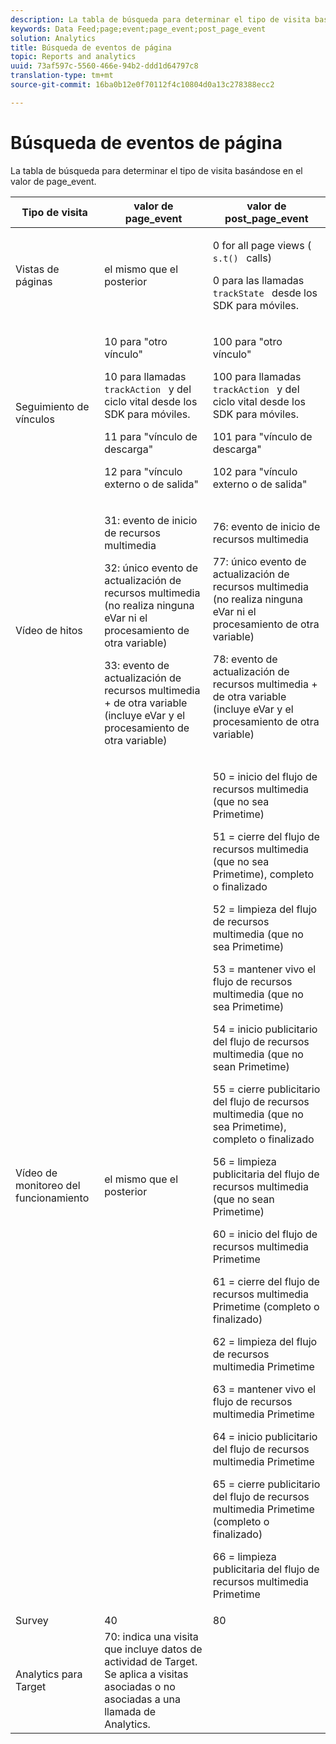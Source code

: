 ```yaml
---
description: La tabla de búsqueda para determinar el tipo de visita basándose en el valor de page_event.
keywords: Data Feed;page;event;page_event;post_page_event
solution: Analytics
title: Búsqueda de eventos de página
topic: Reports and analytics
uuid: 73af597c-5560-466e-94b2-ddd1d64797c8
translation-type: tm+mt
source-git-commit: 16ba0b12e0f70112f4c10804d0a13c278388ecc2

---
```



# Búsqueda de eventos de página

La tabla de búsqueda para determinar el tipo de visita basándose en el valor de page_event.

<table id="table_33AF375E0B41474696D7A4A92C652A5F"> 
 <thead> 
  <tr> 
   <th colname="col1" class="entry"> Tipo de visita </th> 
   <th colname="col02" class="entry"> valor de page_event </th> 
   <th colname="col2" class="entry"> valor de post_page_event </th> 
  </tr> 
 </thead>
 <tbody> 
  <tr> 
   <td colname="col1"> Vistas de páginas </td> 
   <td colname="col02"> el mismo que el posterior </td> 
   <td colname="col2"> <p>0 for all page views ( <code> s.t() </code> calls) </p> <p>0 para las llamadas <code> trackState </code> desde los SDK para móviles. </p> </td> 
  </tr> 
  <tr> 
   <td colname="col1"> Seguimiento de vínculos  </td> 
   <td colname="col02"> <p>10 para "otro vínculo" </p> <p>10 para llamadas <code> trackAction </code> y del ciclo vital desde los SDK para móviles. </p> <p>11 para "vínculo de descarga" </p> <p>12 para "vínculo externo o de salida" </p> </td> 
   <td colname="col2"> <p>100 para "otro vínculo" </p> <p>100 para llamadas <code> trackAction </code> y del ciclo vital desde los SDK para móviles. </p> <p>101 para "vínculo de descarga" </p> <p>102 para "vínculo externo o de salida" </p> </td> 
  </tr> 
  <tr> 
   <td colname="col1"> Vídeo de hitos </td> 
   <td colname="col02"> 
    <!--<p>30 - Legacy full media tracking event at the end of the video playback (no longer supported)</p>--> <p>31: evento de inicio de recursos multimedia </p> <p>32: único evento de actualización de recursos multimedia (no realiza ninguna eVar ni el procesamiento de otra variable) </p> <p>33: evento de actualización de recursos multimedia + de otra variable (incluye eVar y el procesamiento de otra variable) </p> </td> 
   <td colname="col2"> 
    <!--<p> 75 - Legacy full media tracking event at theend of the video playback (no longer supported)</p>--> <p> 76: evento de inicio de recursos multimedia </p> <p>77: único evento de actualización de recursos multimedia (no realiza ninguna eVar ni el procesamiento de otra variable) </p> <p>78: evento de actualización de recursos multimedia + de otra variable (incluye eVar y el procesamiento de otra variable) </p> </td> 
  </tr> 
  <tr> 
   <td colname="col1"> <p>Vídeo de monitoreo del funcionamiento </p> </td> 
   <td colname="col02"> el mismo que el posterior </td> 
   <td colname="col2"> <p> 50 = inicio del flujo de recursos multimedia (que no sea Primetime) </p> <p> 51 = cierre del flujo de recursos multimedia (que no sea Primetime), completo o finalizado </p> <p> 52 = limpieza del flujo de recursos multimedia (que no sea Primetime) </p> <p> 53 = mantener vivo el flujo de recursos multimedia (que no sea Primetime) </p> <p> 54 = inicio publicitario del flujo de recursos multimedia (que no sean Primetime) </p> <p> 55 = cierre publicitario del flujo de recursos multimedia (que no sea Primetime), completo o finalizado </p> <p> 56 = limpieza publicitaria del flujo de recursos multimedia (que no sean Primetime) </p> <p> 60 = inicio del flujo de recursos multimedia Primetime </p> <p> 61 = cierre del flujo de recursos multimedia Primetime (completo o finalizado) </p> <p> 62 = limpieza del flujo de recursos multimedia Primetime </p> <p> 63 = mantener vivo el flujo de recursos multimedia Primetime </p> <p> 64 = inicio publicitario del flujo de recursos multimedia Primetime </p> <p> 65 = cierre publicitario del flujo de recursos multimedia Primetime (completo o finalizado) </p> <p> 66 = limpieza publicitaria del flujo de recursos multimedia Primetime </p> </td> 
  </tr> 
  <tr> 
   <td colname="col1"> Survey </td> 
   <td colname="col02"> 40 </td> 
   <td colname="col2"> 80 </td> 
  </tr> 
  <tr> 
   <td colname="col1"> Analytics para Target </td> 
   <td colname="col02"> 70: indica una visita que incluye datos de actividad de Target. Se aplica a visitas asociadas o no asociadas a una llamada de Analytics. </td> 
   <td colname="col2"> </td> 
  </tr> 
 </tbody> 
</table>


